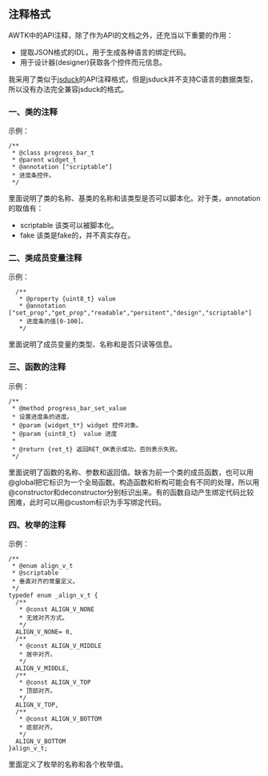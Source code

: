 ## 注释格式

AWTK中的API注释，除了作为API的文档之外，还充当以下重要的作用：

* 提取JSON格式的IDL，用于生成各种语言的绑定代码。
* 用于设计器(designer)获取各个控件而元信息。

我采用了类似于[jsduck](https://github.com/senchalabs/jsduck)的API注释格式，但是jsduck并不支持C语言的数据类型，所以没有办法完全兼容jsduck的格式。

### 一、类的注释

示例：

```
/**
 * @class progress_bar_t
 * @parent widget_t
 * @annotation ["scriptable"]
 * 进度条控件。
 */
```

里面说明了类的名称、基类的名称和该类型是否可以脚本化。对于类，annotation的取值有：

* scriptable 该类可以被脚本化。
* fake 该类是fake的，并不真实存在。

### 二、类成员变量注释

示例：

```
  /** 
   * @property {uint8_t} value
   * @annotation ["set_prop","get_prop","readable","persitent","design","scriptable"]
   * 进度条的值[0-100]。
   */
```

里面说明了成员变量的类型、名称和是否只读等信息。

### 三、函数的注释

示例：

```
/**
 * @method progress_bar_set_value
 * 设置进度条的进度。
 * @param {widget_t*} widget 控件对象。
 * @param {uint8_t}  value 进度
 *
 * @return {ret_t} 返回RET_OK表示成功，否则表示失败。
 */
```

里面说明了函数的名称、参数和返回值。缺省为前一个类的成员函数，也可以用@global把它标识为一个全局函数。构造函数和析构可能会有不同的处理，所以用@constructor和deconstructor分别标识出来。有的函数自动产生绑定代码比较困难，此时可以用@custom标识为手写绑定代码。

### 四、枚举的注释

示例：

```
/**
 * @enum align_v_t
 * @scriptable
 * 垂直对齐的常量定义。
 */
typedef enum _align_v_t {
  /**
   * @const ALIGN_V_NONE
   * 无效对齐方式。
   */
  ALIGN_V_NONE= 0,
  /**
   * @const ALIGN_V_MIDDLE
   * 居中对齐。
   */
  ALIGN_V_MIDDLE,
  /**
   * @const ALIGN_V_TOP
   * 顶部对齐。
   */
  ALIGN_V_TOP,
  /** 
   * @const ALIGN_V_BOTTOM
   * 底部对齐。
   */
  ALIGN_V_BOTTOM
}align_v_t;
```

里面定义了枚举的名称和各个枚举值。

